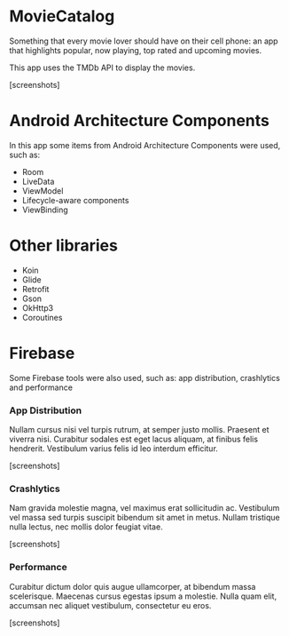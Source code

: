 # MovieCatalog
Something that every movie lover should have on their cell phone: an app that highlights popular, now playing, top rated and upcoming movies.

This app uses the TMDb API to display the movies.

[screenshots]

# Android Architecture Components
In this app some items from Android Architecture Components were used, such as:
- Room
- LiveData
- ViewModel
- Lifecycle-aware components
- ViewBinding

# Other libraries
- Koin
- Glide
- Retrofit
- Gson
- OkHttp3
- Coroutines

# Firebase
Some Firebase tools were also used, such as: app distribution, crashlytics and performance

### App Distribution
Nullam cursus nisi vel turpis rutrum, at semper justo mollis. Praesent et viverra nisi. Curabitur sodales est eget lacus aliquam, at finibus felis hendrerit. Vestibulum varius felis id leo interdum efficitur.

[screenshots]

### Crashlytics
Nam gravida molestie magna, vel maximus erat sollicitudin ac. Vestibulum vel massa sed turpis suscipit bibendum sit amet in metus. Nullam tristique nulla lectus, nec mollis dolor feugiat vitae.

[screenshots]

### Performance
Curabitur dictum dolor quis augue ullamcorper, at bibendum massa scelerisque. Maecenas cursus egestas ipsum a molestie. Nulla quam elit, accumsan nec aliquet vestibulum, consectetur eu eros.

[screenshots]
